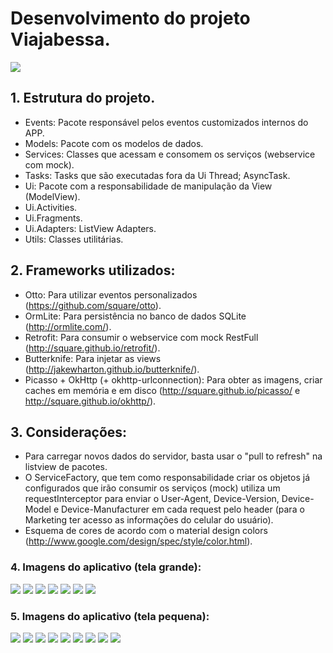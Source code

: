 <h1>Desenvolvimento do projeto Viajabessa.</h1>

<img src="https://raw.githubusercontent.com/marcellogalhardo/Viajabessa/master/app/src/main/res/mipmap-xxxhdpi/ic_launcher.png"> </img>

<h2>1. Estrutura do projeto.</h2>

 - Events: Pacote responsável pelos eventos customizados internos do APP.
 - Models: Pacote com os modelos de dados.
 - Services: Classes que acessam e consomem os serviços (webservice com mock).
 - Tasks: Tasks que são executadas fora da Ui Thread; AsyncTask.
 - Ui: Pacote com a responsabilidade de manipulação da View (ModelView).
 - Ui.Activities.
 - Ui.Fragments.
 - Ui.Adapters: ListView Adapters.
 - Utils: Classes utilitárias.

<h2>2. Frameworks utilizados:</h2>

 - Otto: Para utilizar eventos personalizados (https://github.com/square/otto).
 - OrmLite: Para persistência no banco de dados SQLite (http://ormlite.com/).
 - Retrofit: Para consumir o webservice com mock RestFull (http://square.github.io/retrofit/).
 - Butterknife: Para injetar as views (http://jakewharton.github.io/butterknife/).
 - Picasso + OkHttp (+ okhttp-urlconnection): Para obter as imagens, criar caches em memória e em disco (http://square.github.io/picasso/ e http://square.github.io/okhttp/).
 
<h2>3. Considerações:</h2>

- Para carregar novos dados do servidor, basta usar o "pull to refresh" na listview de pacotes.
- O ServiceFactory, que tem como responsabilidade criar os objetos já configurados que irão consumir os serviços (mock) utiliza um requestInterceptor para enviar o User-Agent, Device-Version, Device-Model e Device-Manufacturer em cada request pelo header (para o Marketing ter acesso as informações do celular do usuário).
- Esquema de cores de acordo com o material design colors (http://www.google.com/design/spec/style/color.html).

<h3>4. Imagens do aplicativo (tela grande):</h3>

<img src="https://raw.githubusercontent.com/marcellogalhardo/Viajabessa/master/screenshot/tela_grande/Screenshot_2015-03-15-15-13-01.png"></img>
<img src="https://github.com/marcellogalhardo/Viajabessa/blob/master/screenshot/tela_grande/Screenshot_2015-03-15-15-13-18.png?raw=true"></img>
<img src="https://github.com/marcellogalhardo/Viajabessa/blob/master/screenshot/tela_grande/Screenshot_2015-03-15-15-13-31.png?raw=true"></img>
<img src="https://github.com/marcellogalhardo/Viajabessa/blob/master/screenshot/tela_grande/Screenshot_2015-03-15-15-13-36.png?raw=true"></img>
<img src="https://github.com/marcellogalhardo/Viajabessa/blob/master/screenshot/tela_grande/Screenshot_2015-03-15-15-13-46.png?raw=true"></img>
<img src="https://github.com/marcellogalhardo/Viajabessa/blob/master/screenshot/tela_grande/Screenshot_2015-03-15-15-13-58.png?raw=true"></img>
<img src="https://github.com/marcellogalhardo/Viajabessa/blob/master/screenshot/tela_grande/Screenshot_2015-03-15-15-14-10.png?raw=true"></img>

<h3>5. Imagens do aplicativo (tela pequena):</h3>

<img src="https://github.com/marcellogalhardo/Viajabessa/blob/master/screenshot/tela_pequena/Screenshot_2015-03-15-22-47-38.png?raw=true"></img>
<img src="https://github.com/marcellogalhardo/Viajabessa/blob/master/screenshot/tela_pequena/Screenshot_2015-03-15-22-47-53.png?raw=true"></img>
<img src="https://github.com/marcellogalhardo/Viajabessa/blob/master/screenshot/tela_pequena/Screenshot_2015-03-15-22-48-17.png?raw=true"></img>
<img src="https://github.com/marcellogalhardo/Viajabessa/blob/master/screenshot/tela_pequena/Screenshot_2015-03-15-22-48-31.png?raw=true"></img>
<img src="https://github.com/marcellogalhardo/Viajabessa/blob/master/screenshot/tela_pequena/Screenshot_2015-03-15-22-49-37.png?raw=true"></img>
<img src="https://github.com/marcellogalhardo/Viajabessa/blob/master/screenshot/tela_pequena/Screenshot_2015-03-15-22-49-42.png?raw=true"></img>
<img src="https://github.com/marcellogalhardo/Viajabessa/blob/master/screenshot/tela_pequena/Screenshot_2015-03-15-22-49-44.png?raw=true"></img>
<img src="https://github.com/marcellogalhardo/Viajabessa/blob/master/screenshot/tela_pequena/Screenshot_2015-03-15-22-49-50.png?raw=true"></img>
<img src="https://github.com/marcellogalhardo/Viajabessa/blob/master/screenshot/tela_pequena/Screenshot_2015-03-15-22-50-05.png?raw=true"></img>